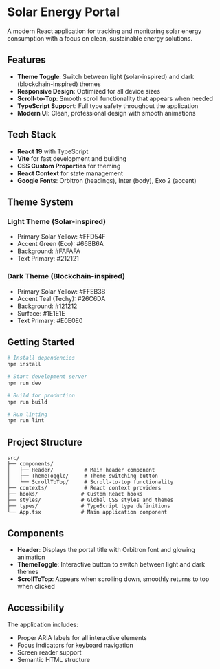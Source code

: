 # Solar Energy Portal

A modern React application for tracking and monitoring solar energy consumption with a focus on clean, sustainable energy solutions.

## Features

- **Theme Toggle**: Switch between light (solar-inspired) and dark (blockchain-inspired) themes
- **Responsive Design**: Optimized for all device sizes
- **Scroll-to-Top**: Smooth scroll functionality that appears when needed
- **TypeScript Support**: Full type safety throughout the application
- **Modern UI**: Clean, professional design with smooth animations

## Tech Stack

- **React 19** with TypeScript
- **Vite** for fast development and building
- **CSS Custom Properties** for theming
- **React Context** for state management
- **Google Fonts**: Orbitron (headings), Inter (body), Exo 2 (accent)

## Theme System

### Light Theme (Solar-inspired)
- Primary Solar Yellow: #FFD54F
- Accent Green (Eco): #66BB6A
- Background: #FAFAFA
- Text Primary: #212121

### Dark Theme (Blockchain-inspired)
- Primary Solar Yellow: #FFEB3B
- Accent Teal (Techy): #26C6DA
- Background: #121212
- Surface: #1E1E1E
- Text Primary: #E0E0E0

## Getting Started

```bash
# Install dependencies
npm install

# Start development server
npm run dev

# Build for production
npm run build

# Run linting
npm run lint
```

## Project Structure

```
src/
├── components/
│   ├── Header/          # Main header component
│   ├── ThemeToggle/     # Theme switching button
│   └── ScrollToTop/     # Scroll-to-top functionality
├── contexts/            # React context providers
├── hooks/              # Custom React hooks
├── styles/             # Global CSS styles and themes
├── types/              # TypeScript type definitions
└── App.tsx             # Main application component
```

## Components

- **Header**: Displays the portal title with Orbitron font and glowing animation
- **ThemeToggle**: Interactive button to switch between light and dark themes
- **ScrollToTop**: Appears when scrolling down, smoothly returns to top when clicked

## Accessibility

The application includes:
- Proper ARIA labels for all interactive elements
- Focus indicators for keyboard navigation
- Screen reader support
- Semantic HTML structure
